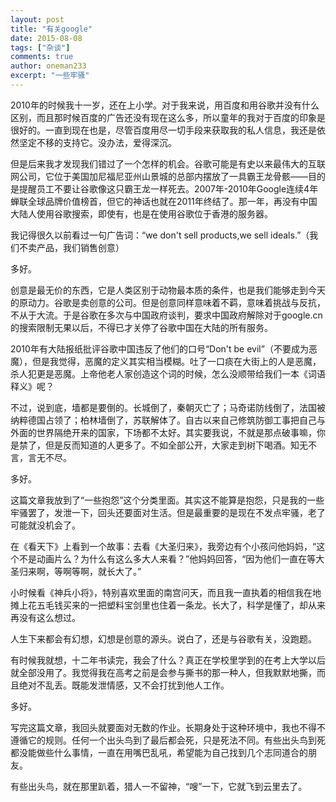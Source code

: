 ```yaml
---
layout: post
title: "有关google"
date: 2015-08-08
tags: ["杂谈"]
comments: true
author: oneman233
excerpt: "一些牢骚"
---
```


2010年的时候我十一岁，还在上小学。对于我来说，用百度和用谷歌并没有什么区别，而且那时候百度的广告还没有现在这么多，所以童年的我对于百度的印象是很好的。一直到现在也是，尽管百度用尽一切手段来获取我的私人信息，我还是依然坚定不移的支持它。没办法，爱得深沉。

但是后来我才发现我们错过了一个怎样的机会。谷歌可能是有史以来最伟大的互联网公司，它位于美国加尼福尼亚州山景城的总部内摆放了一具霸王龙骨骸——目的是提醒员工不要让谷歌像这只霸王龙一样死去。2007年-2010年Google连续4年蝉联全球品牌价值榜首，但它的神话也就在2011年终结了。那一年，再没有中国大陆人使用谷歌搜索，即使有，也是在使用谷歌位于香港的服务器。

我记得很久以前看过一句广告词：“we don't sell products,we sell ideals.”（我们不卖产品，我们销售创意）

多好。

创意是最无价的东西，它是人类区别于动物最本质的条件，也是我们能够走到今天的原动力。谷歌是卖创意的公司。但是创意同样意味着不羁，意味着挑战与反抗，不从于大流。于是谷歌在多次与中国政府谈判，要求中国政府解除对于google.cn的搜索限制无果以后，不得已才关停了谷歌中国在大陆的所有服务。

2010年有大陆报纸批评谷歌中国违反了他们的口号“Don't be evil”（不要成为恶魔），但是我觉得，恶魔的定义其实相当模糊。吐了一口痰在大街上的人是恶魔，杀人犯更是恶魔。上帝他老人家创造这个词的时候，怎么没顺带给我们一本《词语释义》呢？

不过，说到底，墙都是要倒的。长城倒了，秦朝灭亡了；马奇诺防线倒了，法国被纳粹德国占领了；柏林墙倒了，苏联解体了。自古以来自己修筑防御工事把自己与外面的世界隔绝开来的国家，下场都不太好。其实要我说，不就是那点破事嘛，你是禁了，但是反而知道的人更多了。不如全部公开，大家走到树下喝酒。知无不言，言无不尽。

多好。

这篇文章我放到了“一些抱怨”这个分类里面。其实这不能算是抱怨，只是我的一些牢骚罢了，发泄一下，回头还要面对生活。但是最重要的是现在不发点牢骚，老了可能就没机会了。

在《看天下》上看到一个故事：去看《大圣归来》，我旁边有个小孩问他妈妈，“这个不是动画片么？为什么有这么多大人来看？”他妈妈回答，“因为他们一直在等大圣归来啊，等啊等啊，就长大了。”

小时候看《神兵小将》，特别喜欢里面的南宫问天，而且我一直执着的相信我在地摊上花五毛钱买来的一把塑料宝剑里也住着一条龙。长大了，科学是懂了，却从来再没有这么想过。

人生下来都会有幻想，幻想是创意的源头。说白了，还是与谷歌有关，没跑题。

有时候我就想，十二年书读完，我会了什么？真正在学校里学到的在考上大学以后就全部没用了。我觉得我在高考之前是会参与撕书的那一种人，但我默默地撕，而且绝对不乱丢。既能发泄情感，又不会打扰到他人工作。

多好。

写完这篇文章，我回头就要面对无数的作业。长期身处于这种环境中，我也不得不遵循它的规则。任何一个出头鸟到了最后都会死，只是死法不同。有些出头鸟到死都没能做些什么事情，一直在用嘴巴乱吼，希望能为自己找到几个志同道合的朋友。

有些出头鸟，就在那里趴着，猎人一不留神，“嗖”一下，它就飞到云里去了。